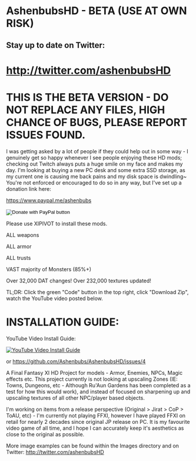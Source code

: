 # AshenbubsHD - BETA (USE AT OWN RISK)
## Stay up to date on Twitter:
# http://twitter.com/ashenbubsHD

# THIS IS THE BETA VERSION - DO NOT REPLACE ANY FILES, HIGH CHANCE OF BUGS, PLEASE REPORT ISSUES FOUND.

I was getting asked by a lot of people if they could help out in some way - I genuinely get so happy whenever I see people enjoying these HD mods; checking out Twitch always puts a huge smile on my face and makes my day.  I'm looking at buying a new PC desk and some extra SSD storage, as my current one is causing me back pains and my disk space is dwindling~ You're not enforced or encouraged to do so in any way, but I've set up a donation link here:

https://www.paypal.me/ashenbubs

<form action="https://www.paypal.com/donate" method="post" target="_top">
<input type="hidden" name="hosted_button_id" value="78RA8X8V3FCP4" />
<input type="image" src="https://www.paypalobjects.com/en_US/GB/i/btn/btn_donateCC_LG.gif" border="0" name="submit" title="PayPal - The safer, easier way to pay online!" alt="Donate with PayPal button" />
<img alt="" border="0" src="https://www.paypal.com/en_GB/i/scr/pixel.gif" width="1" height="1" />
</form>

Please use XIPIVOT to install these mods.

ALL weapons

ALL armor

ALL trusts

VAST majority of Monsters (85%+)

Over 32,000 DAT changes! Over 232,000 textures updated!

TL;DR:  Click the green "Code" button in the top right, click "Download Zip", watch the YouTube video posted below.

# INSTALLATION GUIDE:
YouTube Video Install Guide:

[![YouTube Video Install Guide](https://img.youtube.com/vi/D5pzsZzbhns/0.jpg)](https://www.youtube.com/watch?v=D5pzsZzbhns)

or
https://github.com/Ashenbubs/AshenbubsHD/issues/4

A Final Fantasy XI HD Project for models - Armor, Enemies, NPCs, Magic effects etc.  This project currently is not looking at upscaling Zones (IE: Towns, Dungeons, etc - Although Ru'Aun Gardens has been completed as a test for how this would work), and instead of focused on sharpening up and upscaling textures of all other NPC/player based objects.

I'm working on items from a release perspective (Original > Jirat > CoP > ToAU, etc) - I'm currently not playing FFXI, however I have played FFXI on retail for nearly 2 decades since original JP release on PC.  It is my favourite video game of all time, and I hope I can accurately keep it's aesthetics as close to the original as possible.


More image examples can be found within the Images directory and on Twitter:
http://twitter.com/ashenbubsHD



